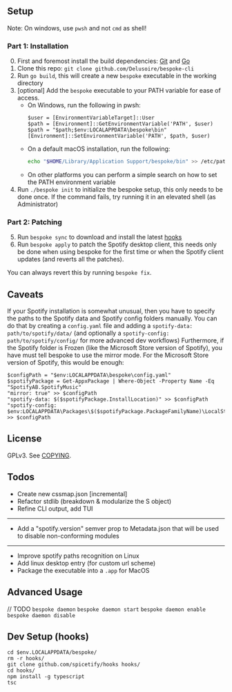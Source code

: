 ## Setup

Note: On windows, use `pwsh` and not `cmd` as shell!

### Part 1: Installation

0. First and foremost install the build dependencies: [Git](https://git-scm.com/downloads) and [Go](https://go.dev/doc/install)
1. Clone this repo: `git clone github.com/Delusoire/bespoke-cli`
2. Run `go build`, this will create a new `bespoke` executable in the working directory
3. [optional] Add the `bespoke` executable to your PATH variable for ease of access.
    - On Windows, run the following in pwsh:
        ```pwsh
        $user = [EnvironmentVariableTarget]::User
        $path = [Environment]::GetEnvironmentVariable('PATH', $user)
        $path = "$path;$env:LOCALAPPDATA\bespoke\bin"
        [Environment]::SetEnvironmentVariable('PATH', $path, $user)
        ```
    - On a default macOS installation, run the following:
        ```zsh
        echo "$HOME/Library/Application Support/bespoke/bin" >> /etc/paths
        ```
    - On other platforms you can perform a simple search on how to set the PATH environment variable
4. Run `./bespoke init` to initialize the bespoke setup, this only needs to be done once. If the command fails, try running it in an elevated shell (as Administrator)

### Part 2: Patching

5. Run `bespoke sync` to download and install the latest [hooks](https://github.com/spicetify/hooks)
6. Run `bespoke apply` to patch the Spotify desktop client, this needs only be done
   when using bespoke for the first time or when the Spotify client updates (and reverts all the patches).

You can always revert this by running `bespoke fix`.

## Caveats

If your Spotify installation is somewhat unusual, then you have to specify the paths to the Spotify data and Spotify config folders manually.
You can do that by creating a `config.yaml` file and adding a `spotify-data: path/to/spotify/data/`
(and optionally a `spotify-config: path/to/spotify/config/` for more advanced dev workflows)
Furthermore, if the Spotify folder is Frozen (like the Microsoft Store version of Spotify), you have must tell bespoke to use the mirror mode.
For the Microsoft Store version of Spotify, this would be enough:

```
$configPath = "$env:LOCALAPPDATA\bespoke\config.yaml"
$spotifyPackage = Get-AppxPackage | Where-Object -Property Name -Eq "SpotifyAB.SpotifyMusic"
"mirror: true" >> $configPath
"spotify-data: $($spotifyPackage.InstallLocation)" >> $configPath
"spotify-config: $env:LOCALAPPDATA\Packages\$($spotifyPackage.PackageFamilyName)\LocalState\Spotify\" >> $configPath
```

## License

GPLv3. See [COPYING](COPYING).

## Todos

-    Create new cssmap.json [incremental]
-    Refactor stdlib (breakdown & modularize the S object)
-    Refine CLI output, add TUI


---

-   Add a "spotify.version" semver prop to Metadata.json that will be used to disable non-conforming modules

---

-   Improve spotify paths recognition on Linux
-   Add linux desktop entry (for custom url scheme)
-   Package the executable into a `.app` for MacOS

## Advanced Usage

// TODO
`bespoke daemon`
`bespoke daemon start`
`bespoke daemon enable`
`bespoke daemon disable`

## Dev Setup (hooks)

```pwsh
cd $env.LOCALAPPDATA/bespoke/
rm -r hooks/
git clone github.com/spicetify/hooks hooks/
cd hooks/
npm install -g typescript
tsc
```
